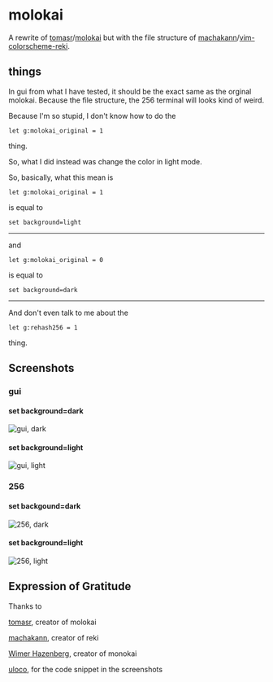 # molokai
A rewrite of [tomasr](https://github.com/tomasr)/[molokai](https://github.com/tomasr/molokai) but with the file structure of [machakann](https://github.com/machakann)/[vim-colorscheme-reki](https://github.com/machakann/vim-colorscheme-reki).

## things
In gui from what I have tested, it should be the exact same as the orginal molokai.
Because the file structure, the 256 terminal will looks kind of weird.

Because I'm so stupid, I don't know how to do the

```
let g:molokai_original = 1
```

thing.

So, what I did instead was change the color in light mode.

So, basically, what this mean is

```
let g:molokai_original = 1
```

is equal to

```
set background=light
```

___

and

```
let g:molokai_original = 0
```

is equal to

```
set background=dark
```

___

And don't even talk to me about the
```
let g:rehash256 = 1
```
thing.

## Screenshots
### gui
#### set background=dark
![gui, dark](https://i.imgur.com/NbUA0F3.png "gui, dark")

#### set background=light
![gui, light](https://i.imgur.com/3thD8YP.png "gui, light")

### 256
#### set backgound=dark
![256, dark](https://i.imgur.com/3NZncTh.png "256, dark")

#### set background=light
![256, light](https://i.imgur.com/70wTOQ3.png "256, light")

## Expression of Gratitude
Thanks to

[tomasr](https://github.com/tomasr "creator of molokai"), creator of molokai

[machakann](https://github.com/machakann "creator of reki"), creator of reki

[Wimer Hazenberg](https://github.com/monokai "creator of monokai"), creator of monokai

[uloco](https://github.com/uloco "creator of the snippet"), for the code snippet in the screenshots
